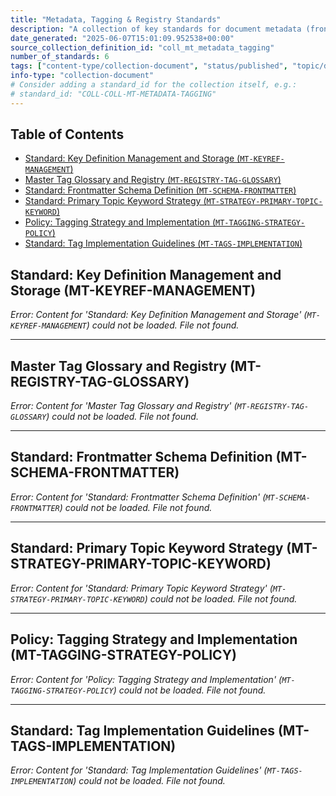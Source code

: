 ```yaml
---
title: "Metadata, Tagging & Registry Standards"
description: "A collection of key standards for document metadata (frontmatter), tagging strategy, key references, and registry management from the MT (Metadata & Tagging) domain."
date_generated: "2025-06-07T15:01:09.952538+00:00"
source_collection_definition_id: "coll_mt_metadata_tagging"
number_of_standards: 6
tags: ["content-type/collection-document", "status/published", "topic/derived-view"] 
info-type: "collection-document" 
# Consider adding a standard_id for the collection itself, e.g.:
# standard_id: "COLL-COLL-MT-METADATA-TAGGING" 
---
```


## Table of Contents
- [Standard: Key Definition Management and Storage (`MT-KEYREF-MANAGEMENT`)](#standard-key-definition-management-and-storage-mt-keyref-management)
- [Master Tag Glossary and Registry (`MT-REGISTRY-TAG-GLOSSARY`)](#master-tag-glossary-and-registry-mt-registry-tag-glossary)
- [Standard: Frontmatter Schema Definition (`MT-SCHEMA-FRONTMATTER`)](#standard-frontmatter-schema-definition-mt-schema-frontmatter)
- [Standard: Primary Topic Keyword Strategy (`MT-STRATEGY-PRIMARY-TOPIC-KEYWORD`)](#standard-primary-topic-keyword-strategy-mt-strategy-primary-topic-keyword)
- [Policy: Tagging Strategy and Implementation (`MT-TAGGING-STRATEGY-POLICY`)](#policy-tagging-strategy-and-implementation-mt-tagging-strategy-policy)
- [Standard: Tag Implementation Guidelines (`MT-TAGS-IMPLEMENTATION`)](#standard-tag-implementation-guidelines-mt-tags-implementation)


## Standard: Key Definition Management and Storage (MT-KEYREF-MANAGEMENT)

*Error: Content for 'Standard: Key Definition Management and Storage' (`MT-KEYREF-MANAGEMENT`) could not be loaded. File not found.* 

---

## Master Tag Glossary and Registry (MT-REGISTRY-TAG-GLOSSARY)

*Error: Content for 'Master Tag Glossary and Registry' (`MT-REGISTRY-TAG-GLOSSARY`) could not be loaded. File not found.* 

---

## Standard: Frontmatter Schema Definition (MT-SCHEMA-FRONTMATTER)

*Error: Content for 'Standard: Frontmatter Schema Definition' (`MT-SCHEMA-FRONTMATTER`) could not be loaded. File not found.* 

---

## Standard: Primary Topic Keyword Strategy (MT-STRATEGY-PRIMARY-TOPIC-KEYWORD)

*Error: Content for 'Standard: Primary Topic Keyword Strategy' (`MT-STRATEGY-PRIMARY-TOPIC-KEYWORD`) could not be loaded. File not found.* 

---

## Policy: Tagging Strategy and Implementation (MT-TAGGING-STRATEGY-POLICY)

*Error: Content for 'Policy: Tagging Strategy and Implementation' (`MT-TAGGING-STRATEGY-POLICY`) could not be loaded. File not found.* 

---

## Standard: Tag Implementation Guidelines (MT-TAGS-IMPLEMENTATION)

*Error: Content for 'Standard: Tag Implementation Guidelines' (`MT-TAGS-IMPLEMENTATION`) could not be loaded. File not found.* 
